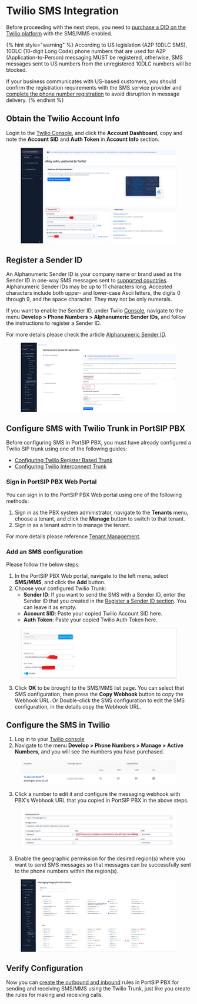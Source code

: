 # Twilio SMS Integration

Before proceeding with the next steps, you need to [purchase a DID on the Twilio platform](purchase-a-did-on-the-twilio.md) with the SMS/MMS enabled.

{% hint style="warning" %}
According to US legislation (A2P 10DLC SMS), 10DLC (10-digit Long Code) phone numbers that are used for A2P (Application-to-Person) messaging MUST be registered, otherwise, SMS messages sent to US numbers from the unregistered 10DLC numbers will be blocked.

If your business communicates with US-based customers, you should confirm the registration requirements with the SMS service provider and [complete the phone number registration](https://support.twilio.com/hc/en-us/articles/1260801864489-How-do-I-register-to-use-A2P-10DLC-messaging-) to avoid disruption in message delivery.
{% endhint %}

## Obtain the Twilio Account Info

Login to the [Twilio Console](https://console.twilio.com/), and click the **Account Dashboard**, copy and note the **Account SID** and **Auth Token** in **Account Info** section.

<figure><img src="../../../.gitbook/assets/twilio-fig23.png" alt=""><figcaption></figcaption></figure>

## Register a Sender ID

An Alphanumeric Sender ID is your company name or brand used as the Sender ID in one-way SMS messages sent to [supported countries](https://help.twilio.com/hc/en-us/articles/223133767-International-support-for-Alphanumeric-Sender-ID). Alphanumeric Sender IDs may be up to 11 characters long. Accepted characters include both upper- and lower-case Ascii letters, the digits 0 through 9, and the space character. They may not be only numerals.

If you want to enable the Sender ID, under Twilo [Console](https://www.twilio.com/console/phone-numbers/search), navigate to the menu **Develop > Phone Numbers > Alphanumeric Sender IDs**, and follow the instructions to register a Sender ID.

For more details please check the article [Alphanumeric Sender ID](https://www.twilio.com/docs/glossary/what-alphanumeric-sender-id).

<figure><img src="../../../.gitbook/assets/twilio-fig26.png" alt=""><figcaption></figcaption></figure>

## Configure SMS with Twilio Trunk in PortSIP PBX

Before configuring SMS in PortSIP PBX, you must have already configured a Twilio SIP trunk using one of the following guides:

* [Configuring Twilio Register Based Trunk](configuring-twilio-register-based-trunk.md)
* [Configuring Twilio Interconnect Trunk](configuring-twilio-interconnect-trunk.md)

### Sign in PortSIP PBX Web Portal

You can sign in to the PortSIP PBX Web portal using one of the following methods:

1. Sign in as the PBX system administrator, navigate to the **Tenants** menu, choose a tenant, and click the **Manage** button to switch to that tenant.
2. Sign in as a tenant admin to manage the tenant.

For more details please reference [Tenant Management](../../portsip-pbx-administration-guide/3-tenant-management/).

### Add an SMS configuration

Please follow the below steps:

1. In the PortSIP PBX Web portal, navigate to the left menu, select **SMS/MMS**, and click the **Add** button.&#x20;
2. Choose your configured Twilio Trunk:
   * **Sender ID**: If you want to send the SMS with a Sender ID, enter the Sender ID that you created in the [Register a Sender ID section](twilio-sms-integration.md#register-a-sender-id). You can leave it as empty.
   * **Account SID**: Paste your copied Twilio Account SID here.
   * **Auth Token**: Paste your copied Twilio Auth Token here.

<figure><img src="../../../.gitbook/assets/twilio-fig24.png" alt=""><figcaption></figcaption></figure>

3. Click **OK** to be brought to the SMS/MMS list page. You can select that SMS configuration, then press the **Copy Webhook** button to copy the Webhook URL. Or Double-click the SMS configuration to edit the SMS configuration, in the details copy the Webhook URL.

## Configure the SMS in Twilio

1. Log in to your [Twilio console](https://console.twilio.com/)
2. Navigate to the menu **Develop > Phone Numbers > Manage > Active Numbers**, and you will see the numbers you have purchased.

<figure><img src="../../../.gitbook/assets/twilio-fig2.png" alt=""><figcaption></figcaption></figure>

3. Click a number to edit it and configure the messaging webhook with PBX's Webhook URL that you copied in PortSIP PBX in the above steps.

<figure><img src="../../../.gitbook/assets/twilio-fig25.png" alt=""><figcaption></figcaption></figure>

3. Enable the geographic permission for the desired region(s) where you want to send SMS messages so that messages can be successfully sent to the phone numbers within the region(s).

<figure><img src="../../../.gitbook/assets/twilio-fig27.png" alt=""><figcaption></figcaption></figure>

## Verify Configuration

Now you can [create the outbound and inbound](configuring-outbound-and-inbound-calls.md) rules in PortSIP PBX for sending and receiving SMS/MMS using the Twilio Trunk, just like you create the rules for making and receiving calls.

